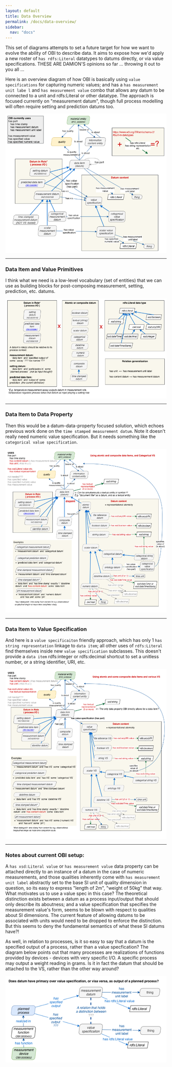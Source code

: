 ```yaml
---
layout: default
title: Data Overview
permalink: /docs/data-overview/
sidebar:
  nav: "docs"
---
```

This set of diagrams attempts to set a future target for how we want to evolve the ability of OBI to describe data. It aims to expose how we'd apply a new roster of `has rdfs:Literal` datatypes to datums directly, or via value specifications.  THESE ARE DAMION'S opinions so far ... throwing it out to you all ...

Here is an overview diagram of how OBI is basically using `value specifications` for capturing numeric values; and has a `has measurement unit labe l` and `has measurement value` combo that allows any datum to be connected to a unit and rdfs:Literal or other datatype. The approach is focused currently on "measurement datum", though full process modelling will often require setting and prediction datums too.

![Current OBI Datum Value Structure](/assets/images/docs/data_overview_current.png)

<hr/>

### Data Item and Value Primitives

I think what we need is a low-level vocabulary (set of entities) that we can use as building blocks for post-composing measurement, setting, prediction, etc. datums.

![Datum Role x Measurement type x RDFS ](/assets/images/docs/data_overview_matrix.png)

<hr/>

### Data Item to Data Property
Then this would be a datum-data-property focused solution, which echoes previous work done on the `time stamped measurement datum`.  Note it doesn't really need numeric value specification. But it needs something like the `categorical value specification`.

![Datum + Data Properties ](/assets/images/docs/data_overview_datum.png)

<hr/>

### Data Item to Value Specification

And here is a `value specificaiton` friendly approach, which has only 1 `has string representation` linkage to `data item`; all other uses of `rdfs:Literal` find themselves inside new `value specification` subclasses.  This doesn't provide a `data item` rdfs:integer or rdfs:decimal shortcut to set a unitless number, or a string identifier, URI, etc.

![Datum + Value Specification ](/assets/images/docs/data_overview_vs.png)

<hr/>

### Notes about current OBI setup:

A `has xsd:Literal value` or `has measurement value` data property can be attached directly to an instance of a datum in the case of numeric measurements, and those qualities inherently come with `has measurement unit label` abstractly set to the base SI unit of quality dimension in question, so its easy to express "length of 2m", "weight of 50kg" that way.  What motivates us to use a value spec in this case?  The theoretical distinction exists between a datum as a process input/output that should only describe its aboutness; and a value specification that specifies the measurement value's form, seems to be blown with respect to qualities about SI dimensions. The current feature of allowing datums to be associated with units would need to be dropped to enforce the distinction. But this seems to deny the fundamental semantics of what these SI datums have?!

As well, in relation to processes, is it so easy to say that a datum is the specified output of a process, rather than a value specfication?  The diagram below points out that many processes are realizations of functions provided by devices - devices with very specific I/O.  A specific process may output a weight reading in grams. Is it in fact the datum that should be attached to the VS, rather than the other way around?


![Datum and Value Specification](/assets/images/docs/data_datum_vs.png)
